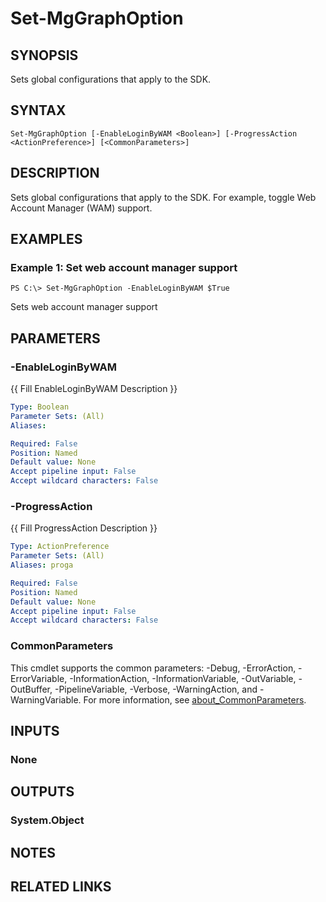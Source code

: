 ﻿---
external help file: Microsoft.Graph.Authentication.dll-Help.xml
Module Name: Microsoft.Graph.Authentication
online version: https://learn.microsoft.com/en-us/powershell/module/microsoft.graph.authentication/set-mgenvironment
schema: 2.0.0
---

# Set-MgGraphOption

## SYNOPSIS
Sets global configurations that apply to the SDK.

## SYNTAX

```
Set-MgGraphOption [-EnableLoginByWAM <Boolean>] [-ProgressAction <ActionPreference>] [<CommonParameters>]
```

## DESCRIPTION
Sets global configurations that apply to the SDK.
For example, toggle Web Account Manager (WAM) support.

## EXAMPLES

### Example 1: Set web account manager support
```
PS C:\> Set-MgGraphOption -EnableLoginByWAM $True
```

Sets web account manager support

## PARAMETERS

### -EnableLoginByWAM
{{ Fill EnableLoginByWAM Description }}

```yaml
Type: Boolean
Parameter Sets: (All)
Aliases:

Required: False
Position: Named
Default value: None
Accept pipeline input: False
Accept wildcard characters: False
```

### -ProgressAction
{{ Fill ProgressAction Description }}

```yaml
Type: ActionPreference
Parameter Sets: (All)
Aliases: proga

Required: False
Position: Named
Default value: None
Accept pipeline input: False
Accept wildcard characters: False
```

### CommonParameters
This cmdlet supports the common parameters: -Debug, -ErrorAction, -ErrorVariable, -InformationAction, -InformationVariable, -OutVariable, -OutBuffer, -PipelineVariable, -Verbose, -WarningAction, and -WarningVariable. For more information, see [about_CommonParameters](http://go.microsoft.com/fwlink/?LinkID=113216).

## INPUTS

### None
## OUTPUTS

### System.Object
## NOTES

## RELATED LINKS
